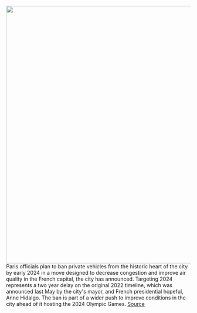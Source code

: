 <img src='https://cdn.vox-cdn.com/thumbor/GmTjwPSBPKezbRYR-6MReo2lkwY=/0x0:5371x3580/1200x800/filters:focal(2403x1816:3261x2674)/cdn.vox-cdn.com/uploads/chorus_image/image/70524296/1227837311.0.jpg' width='700px' /><br/>
Paris officials plan to ban private vehicles from the historic heart of the city by early 2024 in a move designed to decrease congestion and improve air quality in the French capital, the city has announced. Targeting 2024 represents a two year delay on the original 2022 timeline, which was announced last May by the city's mayor, and French presidential hopeful, Anne Hidalgo. The ban is part of a wider push to improve conditions in the city ahead of it hosting the 2024 Olympic Games.
<a href='https://www.theverge.com/2022/2/18/22940512/paris-car-ban-2024-city-center-cycling-pollution'> Source <a/>